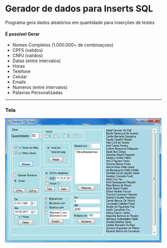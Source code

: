 Gerador de dados para Inserts SQL
============================
Programa gera dados aleatórios em quantidade para inserções de testes
#### É possivel Gerar
- Nomes Completos (1.000.000+ de combinaçoes)
- CPFS (validos)
- CNPJ (validos)
- Datas (entre intervalos)
- Horas
- Telefone
- Celular
- Emails
- Numeros (entre intervalos)
- Palavras Personalizadas
--------------------------------

### Tela
![](/imagem.png)
